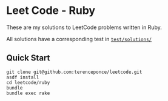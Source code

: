 # Leet Code - Ruby

These are my solutions to LeetCode problems written in Ruby.

All solutions have a corresponding test in [`test/solutions/`](test/solutions)

## Quick Start

```
git clone git@github.com:terenceponce/leetcode.git
asdf install
cd leetcode/ruby
bundle
bundle exec rake
```
